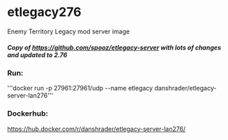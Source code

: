 # etlegacy276
Enemy Territory Legacy mod server image

##### Copy of https://github.com/spooz/etlegacy-server with lots of changes and updated to 2.76


### Run:
'''docker run -p 27961:27961/udp --name etlegacy danshrader/etlegacy-server-lan276'''

### Dockerhub:
https://hub.docker.com/r/danshrader/etlegacy-server-lan276/
